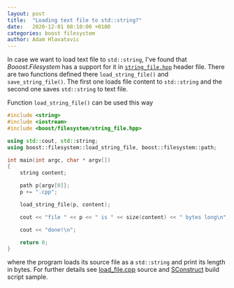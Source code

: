 ```yaml
---
layout: post
title:  "Loading text file to std::string?"
date:   2020-12-01 08:10:00 +0100
categories: boost filesystem
author: Adam Hlavatovic
---
```

In case we want to load text file to `std::string`, I've found that *Booost.Filesystem* has a support for it in [`string_file.hpp`](https://www.boost.org/doc/libs/1_74_0/boost/filesystem/string_file.hpp) header file. There are two functions defined there `load_string_file()` and `save_string_file()`. The first one loads file content to `std::string` and the second one saves `std::string` to text file.

Function `load_string_file()` can be used this way

```c++
#include <string>
#include <iostream>
#include <boost/filesystem/string_file.hpp>

using std::cout, std::string;
using boost::filesystem::load_string_file, boost::filesystem::path;

int main(int argc, char * argv[])
{
	string content;

	path p{argv[0]};
	p += ".cpp";

	load_string_file(p, content);

	cout << "file " << p << " is " << size(content) << " bytes long\n";

	cout << "done!\n";

	return 0;
}
```

where the program loads its source file as a `std::string` and print its length in bytes. For further details see [load_file.cpp](https://github.com/sansajn/test/blob/master/boost/filesystem/load_file.cpp) source and [SConstruct](https://github.com/sansajn/test/blob/master/boost/filesystem/SConstruct) build script sample.

